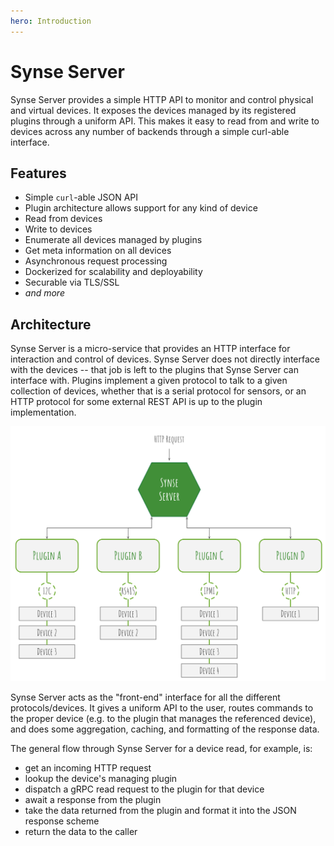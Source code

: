 ```yaml
---
hero: Introduction
---
```


# Synse Server

Synse Server provides a simple HTTP API to monitor and control physical and virtual devices.
It exposes the devices managed by its registered plugins through a uniform API. This makes
it easy to read from and write to devices across any number of backends through a simple
curl-able interface.

## Features

- Simple ``curl``-able JSON API
- Plugin architecture allows support for any kind of device
- Read from devices
- Write to devices
- Enumerate all devices managed by plugins
- Get meta information on all devices
- Asynchronous request processing
- Dockerized for scalability and deployability
- Securable via TLS/SSL
- *and more*

## Architecture

Synse Server is a micro-service that provides an HTTP interface for interaction and control
of devices. Synse Server does not directly interface with the devices -- that job is left to
the plugins that Synse Server can interface with. Plugins implement a given protocol to talk
to a given collection of devices, whether that is a serial protocol for sensors, or an HTTP
protocol for some external REST API is up to the plugin implementation.

![Architecture](../assets/img/arch.svg)

Synse Server acts as the "front-end" interface for all the different protocols/devices.
It gives a uniform API to the user, routes commands to the proper device (e.g. to the plugin
that manages the referenced device), and does some aggregation, caching, and formatting of
the response data.

The general flow through Synse Server for a device read, for example, is:

- get an incoming HTTP request
- lookup the device's managing plugin
- dispatch a gRPC read request to the plugin for that device
- await a response from the plugin
- take the data returned from the plugin and format it into the JSON response scheme
- return the data to the caller
